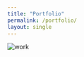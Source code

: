 ```yaml
---
title: "Portfolio"
permalink: /portfolio/
layout: single
---
```

![work](.assets/port_sample.png)



